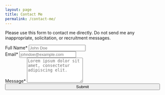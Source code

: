 ```yaml
---
layout: page
title: Contact Me
permalink: /contact-me/
---
```


Please use this form to contact me directly. Do not send me any inappropriate, solicitation, or recruitment messages.

<script type="text/javascript">
  var submitted=false;
</script>

<iframe name="hidden_iframe"
        id="hidden_iframe"
        style="display: none;"
        onload="if (submitted) { window.location='/contact-me/thank-you/'; }">
</iframe>

<form action="https://docs.google.com/forms/u/0/d/e/1FAIpQLScEq299mdRxHN_dZ3tTdgp6KTYtcgUHHVbDr0DSX2-zDDCxuQ/formResponse"
      method="post"
      target="hidden_iframe"
      onsubmit="submitted=true;"
>
  <div class="form-group">
    <label>Full Name*</label>
    <input name="entry.989289036" type="text" class="form-control" id="name" placeholder="John Doe" required>
  </div>

  <div class="form-group">
    <label>Email*</label>
    <input name="entry.1580808807" type="email" class="form-control" id="email" placeholder="johndoe@example.com" required>
  </div>

  <div class="form-group">
    <label>Message*</label>
    <textarea name="entry.1379036791" class="form-control" id="message" placeholder="Lorem ipsum dolor sit amet, consectetur adipiscing elit." rows="5" required></textarea>
  </div>

  <button type="submit" class="btn btn-primary" style="width: 100%;">
    Submit
  </button>
</form>
